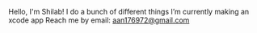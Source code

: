 Hello, I'm Shilab!
I do a bunch of different things
I’m currently making an xcode app
Reach me by email: aan176972@gmail.com
